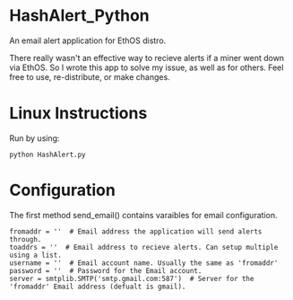 # HashAlert_Python
An email alert application for EthOS distro.

There really wasn't an effective way to recieve alerts if a miner went down via EthOS. So I wrote this app to solve my issue, as well as for others. Feel free to use, re-distribute, or make changes.

# Linux Instructions
Run by using:
```
python HashAlert.py
```

# Configuration
The first method send_email() contains varaibles for email configuration.
```
fromaddr = ''  # Email address the application will send alerts through.
toaddrs = ''  # Email address to recieve alerts. Can setup multiple using a list.
username = ''  # Email account name. Usually the same as 'fromaddr'
password = ''  # Password for the Email account.
server = smtplib.SMTP('smtp.gmail.com:587')  # Server for the 'fromaddr' Email address (defualt is gmail).
```
